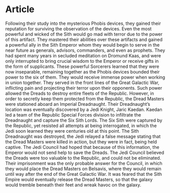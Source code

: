 # Article

Following their study into the mysterious Phobis devices, they gained their reputation for surviving the observation of the devices.
Even the most powerful and wicked of the Sith would go mad with terror due to the power of this artifact.
They mastered their abilities over these artifacts and gained a powerful ally in the Sith Emperor whom they would begin to serve in the near future as generals, advisors, commanders, and even as prophets.
They had spent many years in secluded meditation on Dromund Kaas, and were only interrupted to bring crucial wisdom to the Emperor or receive gifts in the form of supplicants.
These powerful Sorcerers learned that they were now inseparable, remaining together as the Phobis devices bounded their power to the six of them.
They would receive immense power when working in union together.
They served in the front lines of the Great Galactic War, inflicting pain and projecting their terror upon their opponents.
Such power allowed the Dreads to destroy entire fleets of the Republic.
However, in order to secretly keep them protected from the Republic, the Dread Masters were stationed aboard an Imperial Dreadnaught.
Their Dreadnaught’s location was eventually discovered by a Jedi Knight, Jaric Kaedan.
Kaedan led a team of the Republic Special Forces division to infiltrate the Dreadnaught and capture the Six Sith Lords.
The Six Sith were captured by the Republic, yet resisted all attempts at being interrogated, in which the Jedi soon learned they were centuries old at this point.
The Sith Dreadnaught was destroyed, the Jedi relayed a false message stating that the Dread Masters were killed in action, but they were in fact, being held captive.
The Jedi Council had hoped that because of this information, the Emperor would not send help to save the Dreads.
The Jedi Council believed the Dreads were too valuable to the Republic, and could not be eliminated.
Their imprisonment was the only probable answer for the Council, in which they would place the Dread Masters on Belsavis, where they would remain until way after the end of the Great Galactic War.
It was feared that the Sith Empire would eventually release the Dread Masters, so that the galaxy would tremble beneath their feet and wreak havoc on the galaxy.
